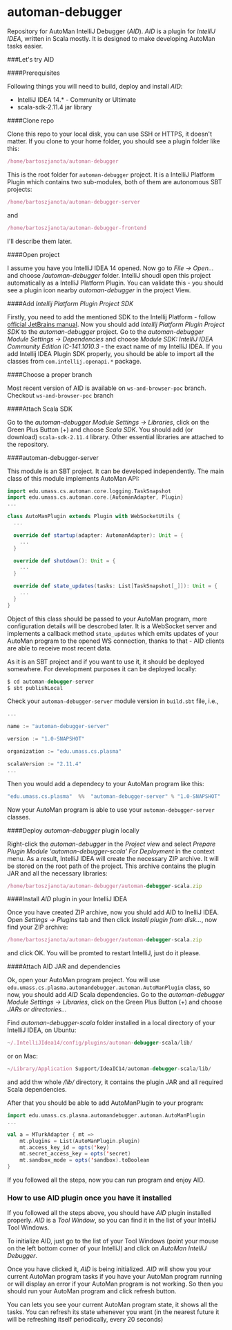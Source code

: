# automan-debugger
Repository for AutoMan IntelliJ Debugger (*AID*). *AID* is a plugin for *IntelliJ IDEA*, written in Scala mostly. It is designed to make developing AutoMan tasks easier.

###Let's try AID

####Prerequisites

Following things you will need to build, deploy and install *AID*:
 * IntelliJ IDEA 14.* - Community or Ultimate
 * scala-sdk-2.11.4 jar library

####Clone repo

Clone this repo to your local disk, you can use SSH or HTTPS, it doesn't matter.
If you clone to your home folder, you should see a plugin folder like this:
```js
/home/bartoszjanota/automan-debugger
```
This is the root folder for `automan-debugger` project. It is a IntelliJ Platform Plugin which contains two sub-modules, both of them are autonomous SBT projects:
```js
/home/bartoszjanota/automan-debugger-server
```
and
```js
/home/bartoszjanota/automan-debugger-frontend
```
I'll describe them later.

####Open project

I assume you have you IntelliJ IDEA 14 opened. Now go to *File -> Open...* and choose */automan-debugger* folder.
IntelliJ shoudl open this project automatically as a IntelliJ Platform Plugin. You can validate this - you should see a plugin icon nearby *automan-debugger* in the project View.

####Add *Intellij Platform Plugin Project SDK*

Firstly, you need to add the mentioned SDK to the Intellij Platform - follow [official JetBrains manual](https://www.jetbrains.com/idea/help/configuring-intellij-platform-plugin-sdk.html).
Now you should add *Intellij Platform Plugin Project SDK* to the *automan-debugger* project.
Go to the *automan-debugger Module Settings -> Dependencies* and choose *Module SDK: IntelliJ IDEA Community Edition IC-141.1010.3* - the exact name of my IntelliJ IDEA.
If you add Intellij IDEA Plugin SDK properly, you should be able to import all the classes from `com.intellij.openapi.*` package.

####Choose a proper branch

Most recent version of AID is available on `ws-and-browser-poc` branch. Checkout `ws-and-browser-poc` branch

####Attach Scala SDK

Go to the *automan-debugger Module Settings -> Libraries*, click on the Green Plus Button (+) and choose *Scala SDK*. You should add (or download) `scala-sdk-2.11.4` library. Other essential libraries are attached to the repository.

####automan-debugger-server

This module is an SBT project. It can be developed independently. 
The main class of this module implements AutoMan API:
```Scala
import edu.umass.cs.automan.core.logging.TaskSnapshot
import edu.umass.cs.automan.core.{AutomanAdapter, Plugin}
...

class AutoManPlugin extends Plugin with WebSocketUtils {
  ...

  override def startup(adapter: AutomanAdapter): Unit = {
    ...
  }

  override def shutdown(): Unit = {
    ...
  }

  override def state_updates(tasks: List[TaskSnapshot[_]]): Unit = {
    ...
  }
}
```

Object of this class should be passed to your AutoMan program, more configuration details will be descrobed later. It is a WebSocket server and implements a callback method `state_updates` which emits updates of your AutoMan program to the opened WS connection, thanks to that - AID clients are able to receive most recent data.

As it is an SBT project and if you want to use it, it should be deployed somewhere. For development purposes it can be deployed locally:
```js
$ cd automan-debugger-server
$ sbt publishLocal
```
Check your `automan-debugger-server` module version in `build.sbt` file, i.e.,
```Scala
...

name := "automan-debugger-server"

version := "1.0-SNAPSHOT"

organization := "edu.umass.cs.plasma"

scalaVersion := "2.11.4"
...
```
Then you would add a dependecy to your AutoMan program like this:
```Scala
"edu.umass.cs.plasma"  %%  "automan-debugger-server" % "1.0-SNAPSHOT"
```

Now your AutoMan program is able to use your `automan-debugger-server` classes.

####Deploy *automan-debugger* plugin locally

Right-click the *automan-debugger* in the *Project view* and select *Prepare Plugin Module 'automan-debugger-scala' For Deployment* in the context menu. As a result, IntelliJ IDEA will create the necessary ZIP archive. It will be stored on the root path of the project. This archive contains the plugin JAR and all the necessary libraries:

```js
/home/bartoszjanota/automan-debugger/automan-debugger-scala.zip
```

####Install *AID* plugin in your IntelliJ IDEA

Once you have created ZIP archive, now you shuld add AID to InelliJ IDEA. Open *Settings -> Plugins* tab and then click *Install plugin from disk...*, now find your ZIP archive:

```js
/home/bartoszjanota/automan-debugger/automan-debugger-scala.zip
```

and click OK. You will be promted to restart IntelliJ, just do it please.

####Attach AID JAR and dependencies

Ok, open your AutoMan program project. You will use `edu.umass.cs.plasma.automandebugger.automan.AutoManPlugin` class, so now, you should add *AID* Scala dependencies. Go to the *automan-debugger Module Settings -> Libraries*, click on the Green Plus Button (+) and choose *JARs or directories...*

Find *automan-debugger-scala* folder installed in a local directory of your IntelliJ IDEA, on Ubuntu:

```js
~/.IntelliJIdea14/config/plugins/automan-debugger-scala/lib/
```
or on Mac:

```js
~/Library/Application Support/IdeaIC14/automan-debugger-scala/lib/
```

and add thw whole */lib/* directory, it contains the plugin JAR and all required Scala dependencies.

After that you should be able to add AutoManPlugin to your program:

```Scala
import edu.umass.cs.plasma.automandebugger.automan.AutoManPlugin
...

val a = MTurkAdapter { mt =>
    mt.plugins = List(AutoManPlugin.plugin)
    mt.access_key_id = opts('key)
    mt.secret_access_key = opts('secret)
    mt.sandbox_mode = opts('sandbox).toBoolean
}
```

If you followed all the steps, now you can run program and enjoy AID.

### How to use AID plugin once you have it installed

If you followed all the steps above, you should have *AID* plugin installed properly. *AID* is a *Tool Window*, so you can find it in the list of your IntelliJ Tool Windows.

To initialize AID, just go to the list of your Tool Windows (point your mouse on the left bottom corner of your IntelliJ) and click on *AutoMan IntelliJ Debugger*.

Once you have clicked it, *AID* is being initialized. *AID* will show you your current AutoMan program tasks if you have your AutoMan program running or will display an error if your AutoMan program is not working. So then you should run your AutoMan program and click refresh button.

You can lets you see your current AutoMan program state, it shows all the tasks. You can refresh its state whenever you want (in the nearest future it will be refreshing itself periodically, every 20 seconds)
